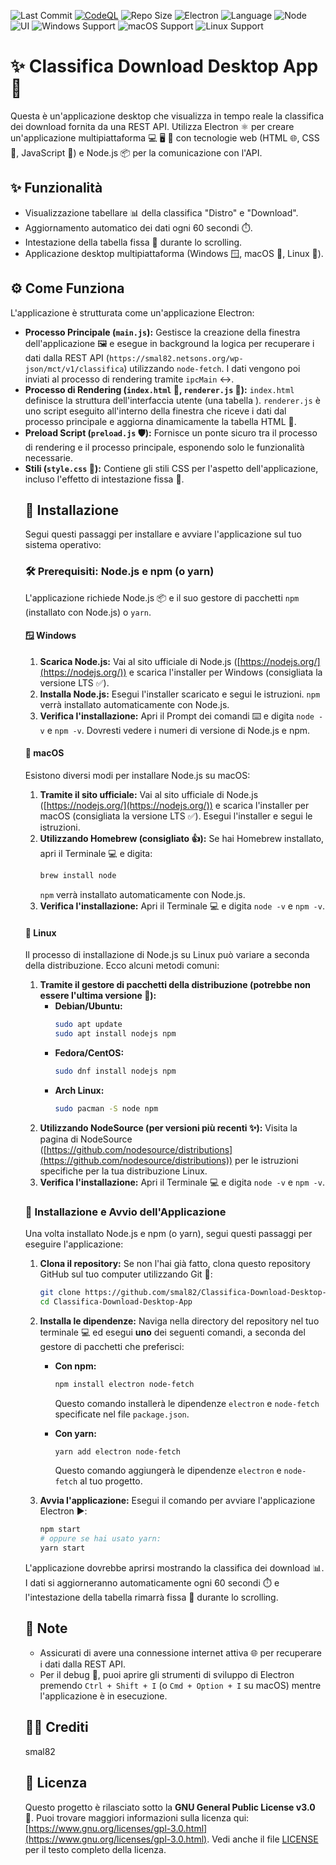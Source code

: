 ![Last Commit](https://img.shields.io/github/last-commit/smal82/Classifica-Download-Desktop-App)  [![CodeQL](https://github.com/smal82/Classifica-Download-Desktop-App/actions/workflows/github-code-scanning/codeql/badge.svg)](https://github.com/smal82/Classifica-Download-Desktop-App/actions/workflows/github-code-scanning/codeql) ![Repo Size](https://img.shields.io/github/repo-size/smal82/Classifica-Download-Desktop-App) ![Electron](https://img.shields.io/badge/devDependency-electron@36.0.0-blueviolet?logo=electron) ![Language](https://img.shields.io/badge/language-JavaScript-F7DF1E?logo=javascript&logoColor=black) ![Node](https://img.shields.io/badge/runtime-Node.js-339933?logo=node.js&logoColor=white)
![UI](https://img.shields.io/badge/UI-HTML/CSS-orange) ![Windows Support](https://img.shields.io/badge/Windows-✔️-blue?logo=windows)
![macOS Support](https://img.shields.io/badge/macOS-✔️-lightgrey?logo=apple)
![Linux Support](https://img.shields.io/badge/Linux-✔️-yellow?logo=linux)


# ✨ Classifica Download Desktop App 🚀

Questa è un'applicazione desktop che visualizza in tempo reale la classifica dei download fornita da una REST API. Utilizza Electron ⚛️ per creare un'applicazione multipiattaforma 💻 🖥️ 📱 con tecnologie web (HTML 🌐, CSS 🎨, JavaScript 📜) e Node.js 📦 per la comunicazione con l'API.

## ✨ Funzionalità

* Visualizzazione tabellare 📊 della classifica "Distro" e "Download".
* Aggiornamento automatico dei dati ogni 60 secondi ⏱️.
* Intestazione della tabella fissa 📌 durante lo scrolling.
* Applicazione desktop multipiattaforma (Windows 🪟, macOS 🍎, Linux 🐧).

## ⚙️ Come Funziona

L'applicazione è strutturata come un'applicazione Electron:

* **Processo Principale (`main.js`):** Gestisce la creazione della finestra dell'applicazione 🖼️ e esegue in background la logica per recuperare i dati dalla REST API (`https://smal82.netsons.org/wp-json/mct/v1/classifica`) utilizzando `node-fetch`. I dati vengono poi inviati al processo di rendering tramite `ipcMain` ↔️.
* **Processo di Rendering (`index.html` 📄, `renderer.js` 📜):** `index.html` definisce la struttura dell'interfaccia utente (una tabella <table>). `renderer.js` è uno script eseguito all'interno della finestra che riceve i dati dal processo principale e aggiorna dinamicamente la tabella HTML 🔄.
* **Preload Script (`preload.js` 🛡️):** Fornisce un ponte sicuro tra il processo di rendering e il processo principale, esponendo solo le funzionalità necessarie.
* **Stili (`style.css` 💅):** Contiene gli stili CSS per l'aspetto dell'applicazione, incluso l'effetto di intestazione fissa 📌.

## 💾 Installazione

Segui questi passaggi per installare e avviare l'applicazione sul tuo sistema operativo:

### 🛠️ Prerequisiti: Node.js e npm (o yarn)

L'applicazione richiede Node.js 📦 e il suo gestore di pacchetti `npm` (installato con Node.js) o `yarn`.

#### 🪟 Windows

1.  **Scarica Node.js:** Vai al sito ufficiale di Node.js ([https://nodejs.org/](https://nodejs.org/)) e scarica l'installer per Windows (consigliata la versione LTS ✅).
2.  **Installa Node.js:** Esegui l'installer scaricato e segui le istruzioni. `npm` verrà installato automaticamente con Node.js.
3.  **Verifica l'installazione:** Apri il Prompt dei comandi ⌨️ e digita `node -v` e `npm -v`. Dovresti vedere i numeri di versione di Node.js e npm.

#### 🍎 macOS

Esistono diversi modi per installare Node.js su macOS:

1.  **Tramite il sito ufficiale:** Vai al sito ufficiale di Node.js ([https://nodejs.org/](https://nodejs.org/)) e scarica l'installer per macOS (consigliata la versione LTS ✅). Esegui l'installer e segui le istruzioni.
2.  **Utilizzando Homebrew (consigliato 👍):** Se hai Homebrew installato, apri il Terminale 💻 e digita:
    ```bash
    brew install node
    ```
    `npm` verrà installato automaticamente con Node.js.
3.  **Verifica l'installazione:** Apri il Terminale 💻 e digita `node -v` e `npm -v`.

#### 🐧 Linux

Il processo di installazione di Node.js su Linux può variare a seconda della distribuzione. Ecco alcuni metodi comuni:

1.  **Tramite il gestore di pacchetti della distribuzione (potrebbe non essere l'ultima versione 🤔):**
    * **Debian/Ubuntu:**
        ```bash
        sudo apt update
        sudo apt install nodejs npm
        ```
    * **Fedora/CentOS:**
        ```bash
        sudo dnf install nodejs npm
        ```
    * **Arch Linux:**
        ```bash
        sudo pacman -S node npm
        ```
2.  **Utilizzando NodeSource (per versioni più recenti ✨):** Visita la pagina di NodeSource ([https://github.com/nodesource/distributions](https://github.com/nodesource/distributions)) per le istruzioni specifiche per la tua distribuzione Linux.
3.  **Verifica l'installazione:** Apri il Terminale 💻 e digita `node -v` e `npm -v`.

### 🚀 Installazione e Avvio dell'Applicazione

Una volta installato Node.js e npm (o yarn), segui questi passaggi per eseguire l'applicazione:

1.  **Clona il repository:** Se non l'hai già fatto, clona questo repository GitHub sul tuo computer utilizzando Git 🐙:
    ```bash
    git clone https://github.com/smal82/Classifica-Download-Desktop-App
    cd Classifica-Download-Desktop-App
    ```
2.  **Installa le dipendenze:** Naviga nella directory del repository nel tuo terminale 💻 ed esegui **uno** dei seguenti comandi, a seconda del gestore di pacchetti che preferisci:

    * **Con npm:**
        ```bash
        npm install electron node-fetch
        ```
        Questo comando installerà le dipendenze `electron` e `node-fetch` specificate nel file `package.json`.

    * **Con yarn:**
        ```bash
        yarn add electron node-fetch
        ```
        Questo comando aggiungerà le dipendenze `electron` e `node-fetch` al tuo progetto.

3.  **Avvia l'applicazione:** Esegui il comando per avviare l'applicazione Electron ▶️:
    ```bash
    npm start
    # oppure se hai usato yarn:
    yarn start
    ```

L'applicazione dovrebbe aprirsi mostrando la classifica dei download 📊. I dati si aggiorneranno automaticamente ogni 60 secondi ⏱️ e l'intestazione della tabella rimarrà fissa 📌 durante lo scrolling.

## 📝 Note

* Assicurati di avere una connessione internet attiva 🌐 per recuperare i dati dalla REST API.
* Per il debug 🐞, puoi aprire gli strumenti di sviluppo di Electron premendo `Ctrl + Shift + I` (o `Cmd + Option + I` su macOS) mentre l'applicazione è in esecuzione.

## 👨‍💻 Crediti

smal82

## 📄 Licenza

Questo progetto è rilasciato sotto la **GNU General Public License v3.0** 📜. Puoi trovare maggiori informazioni sulla licenza qui: [https://www.gnu.org/licenses/gpl-3.0.html](https://www.gnu.org/licenses/gpl-3.0.html). Vedi anche il file [LICENSE](LICENSE) per il testo completo della licenza.
